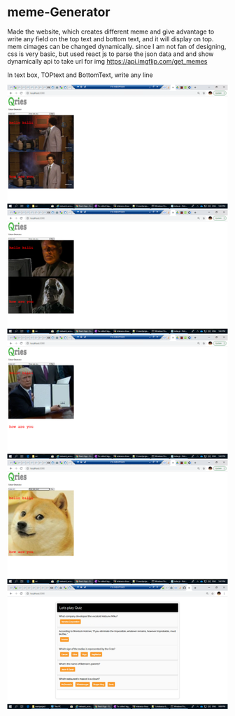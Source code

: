 # meme-Generator
Made the website, which creates different meme and give advantage to write any field on the top text and bottom text, and it will display on top. mem cimages can be changed dynamically. since I am not fan of designing, css is very basic, but used react js to parse the json data and and show dynamically
api to take url for img
https://api.imgflip.com/get_memes

In text box, TOPtext and BottomText, write any line

![Alt text](https://github.com/nazish96/meme-Generator/blob/main/Screenshot%20(17).png)
![Alt text](https://github.com/nazish96/meme-Generator/blob/main/Screenshot%20(16).png)
![Alt text](https://github.com/nazish96/meme-Generator/blob/main/Screenshot%20(15).png)
![Alt text](https://github.com/nazish96/meme-Generator/blob/main/Screenshot%20(14).png)
![Alt text](https://github.com/nazish96/meme-Generator/blob/main/Screenshot%20(13).png)
